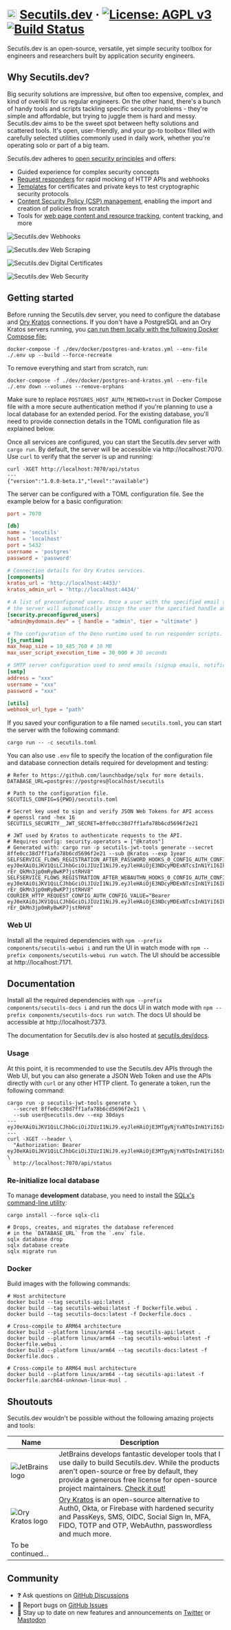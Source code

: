 # <img src="https://raw.githubusercontent.com/secutils-dev/secutils/main/assets/logo/secutils-logo-initials.png" alt="Secutils.dev" width="22"> [Secutils.dev](https://secutils.dev) &middot; [![License: AGPL v3](https://img.shields.io/badge/License-AGPL%20v3-blue.svg)](https://github.com/secutils-dev/secutils/blob/main/LICENSE) [![Build Status](https://github.com/secutils-dev/secutils/actions/workflows/ci.yml/badge.svg)](https://github.com/secutils-dev/secutils/actions)

Secutils.dev is an open-source, versatile, yet simple security toolbox for engineers and researchers built by
application security engineers.

## Why Secutils.dev?

Big security solutions are impressive, but often too expensive, complex, and kind of overkill for us regular engineers.
On the other hand, there's a bunch of handy tools and scripts tackling specific security problems - they're simple and
affordable, but trying to juggle them is hard and messy. Secutils.dev aims to be the sweet spot between hefty solutions
and scattered tools. It's open, user-friendly, and your go-to toolbox filled with carefully selected utilities commonly
used in daily work, whether you're operating solo or part of a big team.

Secutils.dev adheres to [open security principles](https://en.wikipedia.org/wiki/Open_security) and offers:

* Guided experience for complex security concepts
* [Request responders](https://secutils.dev/docs/guides/webhooks) for rapid mocking of HTTP APIs and webhooks
* [Templates](https://secutils.dev/docs/guides/digital_certificates) for certificates and private keys to test
  cryptographic security protocols
* [Content Security Policy (CSP) management](https://secutils.dev/docs/guides/web_security/csp), enabling the import and
  creation of policies from scratch
* Tools for [web page content and resource tracking](https://secutils.dev/docs/guides/web_scraping/page), content tracking, and
  more

![Secutils.dev Webhooks](https://github.com/secutils-dev/.github/blob/main/profile/webhooks.png?raw=true)

![Secutils.dev Web Scraping](https://github.com/secutils-dev/.github/blob/main/profile/web_scraping.png?raw=true)

![Secutils.dev Digital Certificates](https://github.com/secutils-dev/.github/blob/main/profile/digital_certificates.png?raw=true)

![Secutils.dev Web Security](https://github.com/secutils-dev/.github/blob/main/profile/web_security.png?raw=true)

## Getting started

Before running the Secutils.dev server, you need to configure the database and [Ory Kratos](https://github.com/ory/kratos) connections. If you don't have a PostgreSQL
and an Ory Kratos servers running, you [can run them locally with the following Docker Compose file:](https://docs.docker.com/language/rust/develop/)

```shell
docker-compose -f ./dev/docker/postgres-and-kratos.yml --env-file ./.env up --build --force-recreate
```

To remove everything and start from scratch, run:

```shell
docker-compose -f ./dev/docker/postgres-and-kratos.yml --env-file ./.env down --volumes --remove-orphans
```

Make sure to replace `POSTGRES_HOST_AUTH_METHOD=trust` in Docker Compose file with a more secure authentication method if you're
planning to use a local database for an extended period. For the existing database, you'll need to provide connection details in the
TOML configuration file as explained below.

Once all services are configured, you can start the Secutils.dev server with `cargo run`. By default, the
server will be accessible via http://localhost:7070. Use `curl` to verify that the server is up and running:

```shell
curl -XGET http://localhost:7070/api/status
---
{"version":"1.0.0-beta.1","level":"available"}
```

The server can be configured with a TOML configuration file. See the example below for a basic configuration:

```toml
port = 7070

[db]
name = 'secutils'
host = 'localhost'
port = 5432
username = 'postgres'
password = 'password'

# Connection details for Ory Kratos services.
[components]
kratos_url = 'http://localhost:4433/'
kratos_admin_url = 'http://localhost:4434/'

# A list of preconfigured users. Once a user with the specified email signs up, 
# the server will automatically assign the user the specified handle and tier.
[security.preconfigured_users]
"admin@mydomain.dev" = { handle = "admin", tier = "ultimate" }

# The configuration of the Deno runtime used to run responder scripts.
[js_runtime]
max_heap_size = 10_485_760 # 10 MB
max_user_script_execution_time = 30_000 # 30 seconds

# SMTP server configuration used to send emails (signup emails, notifications etc.).
[smtp]
address = "xxx"
username = "xxx"
password = "xxx"

[utils]
webhook_url_type = "path"
```

If you saved your configuration to a file named `secutils.toml`, you can start the server with the following command:

```shell
cargo run -- -c secutils.toml
```

You can also use `.env` file to specify the location of the configuration file and database connection details required
for development and testing:

```dotenv
# Refer to https://github.com/launchbadge/sqlx for more details.
DATABASE_URL=postgres://postgres@localhost/secutils

# Path to the configuration file.
SECUTILS_CONFIG=${PWD}/secutils.toml

# Secret key used to sign and verify JSON Web Tokens for API access
# openssl rand -hex 16
SECUTILS_SECURITY__JWT_SECRET=8ffe0cc38d7ff1afa78b6cd5696f2e21

# JWT used by Kratos to authenticate requests to the API.
# Requires config: security.operators = ["@kratos"]
# Generated with: cargo run -p secutils-jwt-tools generate --secret 8ffe0cc38d7ff1afa78b6cd5696f2e21 --sub @kratos --exp 1year
SELFSERVICE_FLOWS_REGISTRATION_AFTER_PASSWORD_HOOKS_0_CONFIG_AUTH_CONFIG_VALUE="Bearer eyJ0eXAiOiJKV1QiLCJhbGciOiJIUzI1NiJ9.eyJleHAiOjE3NDcyMDExNTcsInN1YiI6IkBrcmF0b3MifQ.O506N__dZu7ZM6p-rEr_QkMn3jp0mRyBwKP7jstRHV8"
SELFSERVICE_FLOWS_REGISTRATION_AFTER_WEBAUTHN_HOOKS_0_CONFIG_AUTH_CONFIG_VALUE="Bearer eyJ0eXAiOiJKV1QiLCJhbGciOiJIUzI1NiJ9.eyJleHAiOjE3NDcyMDExNTcsInN1YiI6IkBrcmF0b3MifQ.O506N__dZu7ZM6p-rEr_QkMn3jp0mRyBwKP7jstRHV8"
COURIER_HTTP_REQUEST_CONFIG_AUTH_CONFIG_VALUE="Bearer eyJ0eXAiOiJKV1QiLCJhbGciOiJIUzI1NiJ9.eyJleHAiOjE3NDcyMDExNTcsInN1YiI6IkBrcmF0b3MifQ.O506N__dZu7ZM6p-rEr_QkMn3jp0mRyBwKP7jstRHV8"
```

### Web UI

Install all the required dependencies with `npm --prefix components/secutils-webui i` and run the UI in watch mode with `npm --prefix components/secutils-webui run watch`. The UI should be accessible at http://localhost:7171.

## Documentation

Install all the required dependencies with `npm --prefix components/secutils-docs i` and run the docs UI in watch mode with `npm --prefix components/secutils-docs run watch`. The docs UI should be accessible at http://localhost:7373.

The documentation for Secutils.dev is also hosted at [secutils.dev/docs](https://secutils.dev/docs).

### Usage

At this point, it is recommended to use the Secutils.dev APIs through the Web UI, but you can also generate a JSON Web Token and use the 
APIs directly with `curl` or any other HTTP client. To generate a token, run the following command:

```shell
cargo run -p secutils-jwt-tools generate \
  --secret 8ffe0cc38d7ff1afa78b6cd5696f2e21 \
  --sub user@secutils.dev --exp 30days
---
eyJ0eXAiOiJKV1QiLCJhbGciOiJIUzI1NiJ9.eyJleHAiOjE3MTgyNjYxNTQsInN1YiI6InVzZXJAc2VjdXRpbHMuZGV2In0.e9sHurEyxhonOcR8dVVhmXdAWi287XReMiWUEVZuFwU
---
curl -XGET --header \
  "Authorization: Bearer eyJ0eXAiOiJKV1QiLCJhbGciOiJIUzI1NiJ9.eyJleHAiOjE3MTgyNjYxNTQsInN1YiI6InVzZXJAc2VjdXRpbHMuZGV2In0.e9sHurEyxhonOcR8dVVhmXdAWi287XReMiWUEVZuFwU" \
  http://localhost:7070/api/status
```

### Re-initialize local database

To manage **development** database, you need to install
the [SQLx's command-line utility](https://github.com/launchbadge/sqlx/tree/main/sqlx-cli):

```shell
cargo install --force sqlx-cli

# Drops, creates, and migrates the database referenced
# in the `DATABASE_URL` from the `.env` file.
sqlx database drop
sqlx database create
sqlx migrate run
```

### Docker

Build images with the following commands:

```shell
# Host architecture
docker build --tag secutils-api:latest .
docker build --tag secutils-webui:latest -f Dockerfile.webui .
docker build --tag secutils-docs:latest -f Dockerfile.docs .

# Cross-compile to ARM64 architecture
docker build --platform linux/arm64 --tag secutils-api:latest .
docker build --platform linux/arm64 --tag secutils-webui:latest -f Dockerfile.webui .
docker build --platform linux/arm64 --tag secutils-docs:latest -f Dockerfile.docs .

# Cross-compile to ARM64 musl architecture
docker build --platform linux/arm64 --tag secutils-api:latest -f Dockerfile.aarch64-unknown-linux-musl .
```

## Shoutouts

Secutils.dev wouldn't be possible without the following amazing projects and tools:

| Name                                                                                                  | Description                                                                                                                                                                                                                                                               |
|-------------------------------------------------------------------------------------------------------|---------------------------------------------------------------------------------------------------------------------------------------------------------------------------------------------------------------------------------------------------------------------------|
| ![JetBrains logo](https://resources.jetbrains.com/storage/products/company/brand/logos/jetbrains.png) | JetBrains develops fantastic developer tools that I use daily to build Secutils.dev. While the products aren't open-source or free by default, they provide a generous free license for open-source project maintainers. [Check it out!](https://jb.gg/OpenSourceSupport) |
| ![Ory Kratos logo](https://raw.githubusercontent.com/ory/meta/master/static/logos/logo-kratos.svg)    | [Ory Kratos](https://github.com/ory/kratos) is an open-source alternative to Auth0, Okta, or Firebase with hardened security and PassKeys, SMS, OIDC, Social Sign In, MFA, FIDO, TOTP and OTP, WebAuthn, passwordless and much more.                                      |
| To be continued...                                                                                    |                                                                                                                                                                                                                                                                           |

## Community

- ❓ Ask questions on [GitHub Discussions](https://github.com/secutils-dev/secutils/discussions)
- 🐛 Report bugs on [GitHub Issues](https://github.com/secutils-dev/secutils/issues)
- 📣 Stay up to date on new features and announcements on [Twitter](https://twitter.com/secutils)
  or [Mastodon](https://fosstodon.org/@secutils)
